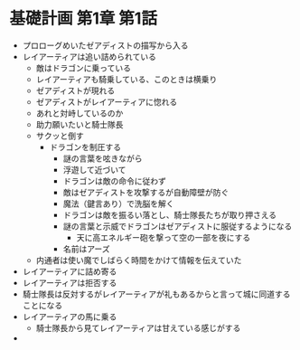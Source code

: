 # 基礎計画 第1章 第1話

- プロローグめいたゼアディストの描写から入る
- レイアーティアは追い詰められている
  - 敵はドラゴンに乗っている
  - レイアーティアも騎乗している、このときは横乗り
  - ゼアディストが現れる
  - ゼアディストがレイアーティアに惚れる
  - あれと対峙しているのか
  - 助力願いたいと騎士隊長
  - サクッと倒す
    - ドラゴンを制圧する
      - 謎の言葉を呟きながら
      - 浮遊して近づいて
      - ドラゴンは敵の命令に従わず
      - 敵はゼアディストを攻撃するが自動障壁が防ぐ
      - 魔法（鍵言あり）で洗脳を解く
      - ドラゴンは敵を振るい落とし、騎士隊長たちが取り押さえる
      - 謎の言葉と示威でドラゴンはゼアディストに服従するようになる
        - 天に高エネルギー砲を撃って空の一部を夜にする
      - 名前はアーズ
  - 内通者は使い魔でしばらく時間をかけて情報を伝えていた
- レイアーティアに詰め寄る
- レイアーティアは拒否する
- 騎士隊長は反対するがレイアーティアが礼もあるからと言って城に同道することになる
- レイアーティアの馬に乗る
  - 騎士隊長から見てレイアーティアは甘えている感じがする
- 
